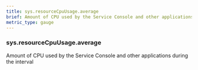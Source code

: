 ```yaml
---
title: sys.resourceCpuUsage.average
brief: Amount of CPU used by the Service Console and other applications during the interval
metric_type: gauge
---
```

### sys.resourceCpuUsage.average

Amount of CPU used by the Service Console and other applications during the interval